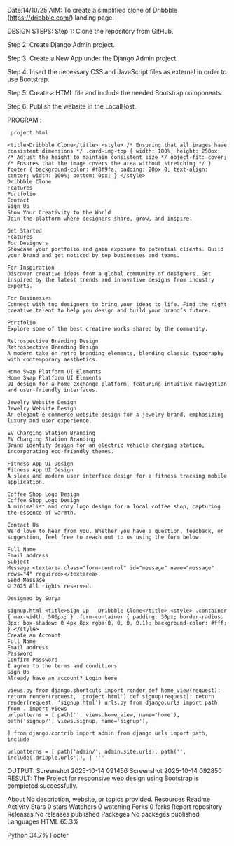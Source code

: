 Date:14/10/25
AIM:
To create a simplified clone of Dribbble (https://dribbble.com/) landing page.

DESIGN STEPS:
Step 1:
Clone the repository from GitHub.

Step 2:
Create Django Admin project.

Step 3:
Create a New App under the Django Admin project.

Step 4:
Insert the necessary CSS and JavaScript files as external in order to use Bootstrap.

Step 5:
Create a HTML file and include the needed Bootstrap components.

Step 6:
Publish the website in the LocalHost.

PROGRAM :
```
 project.html

<title>Dribbble Clone</title> <style> /* Ensuring that all images have consistent dimensions */ .card-img-top { width: 100%; height: 250px; /* Adjust the height to maintain consistent size */ object-fit: cover; /* Ensures that the image covers the area without stretching */ } footer { background-color: #f8f9fa; padding: 20px 0; text-align: center; width: 100%; bottom: 0px; } </style>
Dribbble Clone
Features
Portfolio
Contact
Sign Up
Show Your Creativity to the World
Join the platform where designers share, grow, and inspire.

Get Started
Features
For Designers
Showcase your portfolio and gain exposure to potential clients. Build your brand and get noticed by top businesses and teams.

For Inspiration
Discover creative ideas from a global community of designers. Get inspired by the latest trends and innovative designs from industry experts.

For Businesses
Connect with top designers to bring your ideas to life. Find the right creative talent to help you design and build your brand’s future.

Portfolio
Explore some of the best creative works shared by the community.

Retrospective Branding Design
Retrospective Branding Design
A modern take on retro branding elements, blending classic typography with contemporary aesthetics.

Home Swap Platform UI Elements
Home Swap Platform UI Elements
UI design for a home exchange platform, featuring intuitive navigation and user-friendly interfaces.

Jewelry Website Design
Jewelry Website Design
An elegant e-commerce website design for a jewelry brand, emphasizing luxury and user experience.

EV Charging Station Branding
EV Charging Station Branding
Brand identity design for an electric vehicle charging station, incorporating eco-friendly themes.

Fitness App UI Design
Fitness App UI Design
A sleek and modern user interface design for a fitness tracking mobile application.

Coffee Shop Logo Design
Coffee Shop Logo Design
A minimalist and cozy logo design for a local coffee shop, capturing the essence of warmth.

Contact Us
We'd love to hear from you. Whether you have a question, feedback, or suggestion, feel free to reach out to us using the form below.

Full Name
Email address
Subject
Message <textarea class="form-control" id="message" name="message" rows="4" required></textarea>
Send Message
© 2025 All rights reserved.

Designed by Surya

signup.html <title>Sign Up - Dribbble Clone</title> <style> .container { max-width: 500px; } .form-container { padding: 30px; border-radius: 8px; box-shadow: 0 4px 8px rgba(0, 0, 0, 0.1); background-color: #fff; } </style>
Create an Account
Full Name
Email address
Password
Confirm Password
I agree to the terms and conditions
Sign Up
Already have an account? Login here

views.py from django.shortcuts import render def home_view(request): return render(request, 'project.html') def signup(request): return render(request, 'signup.html') urls.py from django.urls import path from . import views
urlpatterns = [ path('', views.home_view, name='home'), path('signup/', views.signup, name='signup'),

] from django.contrib import admin from django.urls import path, include

urlpatterns = [ path('admin/', admin.site.urls), path('', include('dripple.urls')), ] '''
```
OUTPUT:
Screenshot 2025-10-14 091456 Screenshot 2025-10-14 092850
RESULT:
The Project for responsive web design using Bootstrap is completed successfully.

About
No description, website, or topics provided.
Resources
 Readme
 Activity
Stars
 0 stars
Watchers
 0 watching
Forks
 0 forks
Report repository
Releases
No releases published
Packages
No packages published
Languages
HTML
65.3%
 
Python
34.7%
Footer
